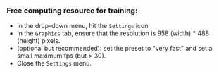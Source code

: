 ### Free computing resource for training:
 
- In the drop-down menu, hit the `Settings` icon
- In the `Graphics` tab, ensure that the resolution is 958 (width) * 488 (height) pixels.
- (optional but recommended): set the preset to "very fast" and set a small maximum fps (but > 30).
- Close the `Settings` menu.